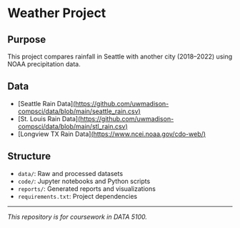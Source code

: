 # Weather Project

## Purpose
This project compares rainfall in Seattle with another city (2018–2022) using NOAA precipitation data.

## Data
- [Seattle Rain Data][(https://github.com/uwmadison-compsci/data/blob/main/seattle_rain.csv)  ](https://github.com/Badamgarv-Battushig/weather/blob/main/data/seattle_rain.csv)
- [St. Louis Rain Data][(https://github.com/uwmadison-compsci/data/blob/main/stl_rain.csv)  ](https://github.com/Badamgarv-Battushig/weather/blob/main/data/stl_rain.csv)
- [Longview TX Rain Data][(https://www.ncei.noaa.gov/cdo-web/)](https://github.com/Badamgarv-Battushig/weather/blob/main/data/longview_rain.csv)

## Structure
- `data/`: Raw and processed datasets  
- `code/`: Jupyter notebooks and Python scripts  
- `reports/`: Generated reports and visualizations  
- `requirements.txt`: Project dependencies  

---
*This repository is for coursework in DATA 5100.*
